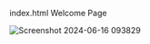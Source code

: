 index.html Welcome Page

![Screenshot 2024-06-16 093829](https://github.com/Shaileshssss/JuiceBar-/assets/108980657/c5d11c82-e808-4b89-b196-3aa824b4035e)
